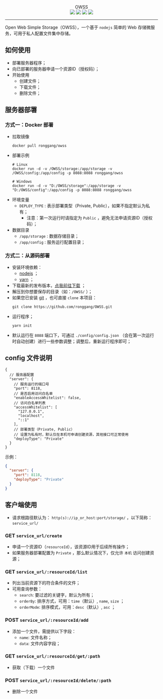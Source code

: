 <p align="center">
OWSS<br/>
<a href="https://github.com/ronggang/OWSS/releases/latest" title="GitHub Releases"><img src="https://img.shields.io/github/v/release/ronggang/OWSS?label=Latest%20Release"></a>
<img src="https://img.shields.io/badge/Used-TypeScript-blue">
<a href="https://github.com/ronggang/OWSS/LICENSE" title="GitHub license"><img src="https://img.shields.io/github/license/ronggang/OWSS?label=License"></a>
<a href="https://t.me/OWSS_Official_Group"><img src="https://img.shields.io/badge/Telegram-Chat-blue?logo=telegram"></a>
</p>

---
Open Web Simple Storage（OWSS），一个基于 `nodejs` 简单的 Web 存储微服务，可用于私人配置文件集中存储。

## 如何使用
- 部署服务器程序；
- 向已部署的服务器申请一个资源ID（授权码）；
- 开始使用
  - 创建文件；
  - 下载文件；
  - 删除文件；

## 服务器部署
### 方式一：Docker 部署
- 拉取镜像
  ``` shell
  docker pull ronggang/owss
  ```
- 部署示例
  ``` shell
  # Linux
  docker run -d -v /OWSS/storage:/app/storage -v /OWSS/config:/app/config -p 8088:8088 ronggang/owss

  # Windows
  docker run -d -v "D:/OWSS/storage":/app/storage -v "D:/OWSS/config":/app/config -p 8088:8088 ronggang/owss
  ```
- 环境变量
  - `DEPLOY_TYPE` : 表示部署类型（Private, Public），如果不指定默认为私有；
    - 注意：第一次运行时请指定为 `Public` ，避免无法申请资源ID（授权码）；
- 数据目录
  - `/app/storage` : 数据存储目录；
  - `/app/config` : 服务运行配置目录；

### 方式二：从源码部署
- 安装环境依赖：
  - [nodejs](https://nodejs.org) ；
  - [yarn](https://yarnpkg.com) ；
- 下载最新的发布版本，[点我前往下载](https://github.com/ronggang/OWSS/releases) ；
- 解压到你想要保存的目录（如：`/OWSS/` ）；
- 如果您已安装 [git](https://git-scm.com) ，也可直接 `clone` 本项目：
  ```
  git clone https://github.com/ronggang/OWSS.git
  ```
- 运行程序；
  ```
  yarn init
  ```
- 默认运行在 `8088` 端口下，可通过 `./config/config.json` （会在第一次运行时自动创建）进行一些参数调整；调整后，重新运行程序即可；

## config 文件说明
``` jsonc
{
  // 服务器配置
  "server": {
    // 服务运行的端口号
    "port": 8118,
    // 是否启用访问白名单
    "enableAccessWhitelist": false,
    // 访问白名单列表
    "accessWhitelist": [
      "127.0.0.1",
      "localhost",
      "::1"
    ],
    // 部署类型（Private, Public）
    // 设置为私有时，默认仅在本机可申请创建资源，其他接口可正常使用
    "deployType": "Private"
  }
}
```
示例：
``` json
{
  "server": {
    "port": 8118,
    "deployType": "Private"
  }
}
```

## 客户端使用
- 请求根路径默认为： `http(s)://ip_or_host:port/storage/` ，以下简称：`service_url/`


### GET `service_url/create`
- 申请一个资源ID（`resourceId`），该资源ID用于后续所有操作；
- 如果服务器部署配置为 `Private` ，那么默认情况下，仅允许 `本机` 访问创建资源；

### GET `service_url/:resourceId/list`
- 列出当前资源下的符合条件的文件；
- 可用查询参数：
  - `search`: 要过滤的关键字，默认为所有；
  - `orderBy`: 排序方式，可用：`time`（默认）, `name`, `size` ；
  - `orderMode`: 排序模式，可用：`desc`（默认）, `asc` ；

### POST `service_url/:resourceId/add`
- 添加一个文件，需提供以下字段：
  - `name`: 文件名称；
  - `data`: 文件内容字段；

### GET `service_url/:resourceId/get/:path`
- 获取（下载）一个文件

### POST `service_url/:resourceId/delete/:path`
- 删除一个文件